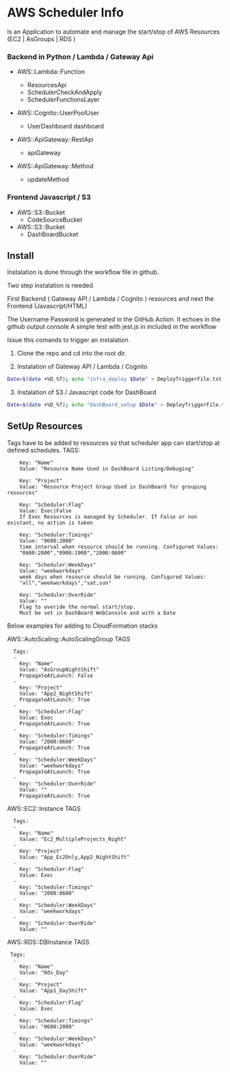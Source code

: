 # AWS Scheduler Info  

Is an Application to automate and manage the start/stop of AWS Resources (EC2 | AsGroups |  RDS )

### Backend in Python / Lambda / Gateway Api

- AWS::Lambda::Function
  - ResourcesApi
  - SchedulerCheckAndApply
  - SchedulerFunctionsLayer

- AWS::Cognito::UserPoolUser
  - UserDashboard	dashboard
	
- AWS::ApiGateway::RestApi
  - apiGateway	
- AWS::ApiGateway::Method
  - updateMethod

### Frontend Javascript / S3

- AWS::S3::Bucket
  - CodeSourceBucket
- AWS::S3::Bucket  
  - DashBoardBucket
  
  

## Install 


Instalation is done through the workflow file in github.

Two step instalation is needed

First Backend ( Gateway API / Lambda / Cognito ) resources and next the Frontend (Javascript/HTML)

The Username Password is generated in the GitHub Action. It echoes in the github output console
A simple test with jest.js in included in the workflow


Issue this comands to trigger an instalation 

1. Clone the repo and cd into the root dir.


2. Instalation of Gateway API / Lambda / Cognito

```bash
Date=$(date +%D_%T); echo "infra_deploy $Date" > DeployTriggerFile.txt ; git add DeployTriggerFile.txt;git commit -m "Actions: infra_deploy ENV:LEARNING $Date";git push origin master
```



3. Instalation of S3 / Javascript code for DashBoard

```bash
Date=$(date +%D_%T); echo "DashBoard_setup $Date" > DeployTriggerFile.txt ; git add DeployTriggerFile.txt;git commit -m "Actions: DashBoard_setup ENV:LEARNING $Date";git push origin master
```



## SetUp Resources

Tags have to be added to resources so that scheduler app can start/stop at defined schedules.
TAGS:

        Key: "Name"
        Value: "Resource Name Used in DashBoard Listing/Debuging"      

        Key: "Project"
        Value: "Resource Project Group Used in DashBoard for grouping resources"

        Key: "Scheduler:Flag"
        Value: Exec|False 
        If Exec Resources is managed by Scheduler. If False or non existant, no action is taken

        Key: "Scheduler:Timings"
        Value: "0600:2000"
        time interval when resource should be running. Configured Values:
        "0600:2000","0900:1900","2000:0600"
        
        Key: "Scheduler:WeekDays"
        Value: "weekworkdays"
        week days when resource should be running. Configured Values:        
        "all","weekworkdays","sat,sun"

        Key: "Scheduler:OverRide"
        Value: ""
        Flag to overide the normal start/stop.
        Must be set in DashBoard WebConsole and with a Date




Below examples for adding to CloudFormation stacks



AWS::AutoScaling::AutoScalingGroup TAGS


      Tags: 
      - 
        Key: "Name"
        Value: "AsGroupNightShift"   
        PropagateAtLaunch: False 
      - 
        Key: "Project"
        Value: "App2_NightShift"
        PropagateAtLaunch: True 
      - 
        Key: "Scheduler:Flag"
        Value: Exec
        PropagateAtLaunch: True      
      - 
        Key: "Scheduler:Timings"
        Value: "2000:0600"
        PropagateAtLaunch: True         
      - 
        Key: "Scheduler:WeekDays"
        Value: "weekworkdays"
        PropagateAtLaunch: True         
      - 
        Key: "Scheduler:OverRide"
        Value: ""
        PropagateAtLaunch: True   
        
        
        
        
AWS::EC2::Instance TAGS

      Tags: 
      - 
        Key: "Name"
        Value: "Ec2_MultipleProjects_Night"      
      - 
        Key: "Project"
        Value: "App_Ec2Only,App2_NightShift"
      - 
        Key: "Scheduler:Flag"
        Value: Exec
      -         
        Key: "Scheduler:Timings"
        Value: "2000:0600"
      - 
        Key: "Scheduler:WeekDays"
        Value: "weekworkdays"
      - 
        Key: "Scheduler:OverRide"
        Value: ""        
        
        
        
        
AWS::RDS::DBInstance TAGS

     Tags: 
      - 
        Key: "Name"
        Value: "Rds_Day"      
      - 
        Key: "Project"
        Value: "App1_DayShift"
      - 
        Key: "Scheduler:Flag"
        Value: Exec
      -         
        Key: "Scheduler:Timings"
        Value: "0600:2000"
      - 
        Key: "Scheduler:WeekDays"
        Value: "weekworkdays"
      - 
        Key: "Scheduler:OverRide"
        Value: ""           
